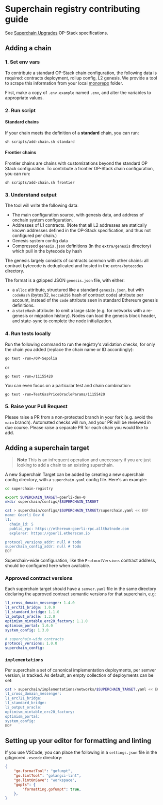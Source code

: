 # Superchain registry contributing guide

See [Superchain Upgrades] OP-Stack specifications.

[Superchain Upgrades]: https://specs.optimism.io/protocol/superchain-upgrades.html



## Adding a chain

### 1. Set env vars

To contribute a standard OP-Stack chain configuration, the following data is required: contracts deployment, rollup config, L2 genesis. We provide a tool to scrape this information from your local [monorepo](https://github.com/ethereum-optimism/optimism) folder.

First, make a copy of `.env.example` named `.env`, and alter the variables to appropriate values.

### 2. Run script
#### Standard chains
If your chain meets the definition of a **standard** chain, you can run:


```shell
sh scripts/add-chain.sh standard
```

#### Frontier chains

Frontier chains are chains with customizations beyond the standard OP
Stack configuration. To contribute a frontier OP-Stack chain
configuration, you can run:


```shell
sh scripts/add-chain.sh frontier
```

### 3. Understand output
The tool will write the following data:
- The main configuration source, with genesis data, and address of onchain system configuration.
- Addresses of L1 contracts. (Note that all L2 addresses are statically known addresses defined in the OP-Stack specification, and thus not configured per chain.)
- Genesis system config data
- Compressed `genesis.json` definitions (in the `extra/genesis` directory) which pull in the bytecode by hash

The genesis largely consists of contracts common with other chains:
all contract bytecode is deduplicated and hosted in the `extra/bytecodes` directory.

The format is a gzipped JSON `genesis.json` file, with either:
- a `alloc` attribute, structured like a standard `genesis.json`,
  but with `codeHash` (bytes32, `keccak256` hash of contract code) attribute per account,
  instead of the `code` attribute seen in standard Ethereum genesis definitions.
- a `stateHash` attribute: to omit a large state (e.g. for networks with a re-genesis or migration history).
  Nodes can load the genesis block header, and state-sync to complete the node initialization.

### 4. Run tests locally
Run the following command to run the registry's validation checks, for only the chain you added (replace the chain name or ID accordingly):
```
go test -run=/OP-Sepolia
```
or
```
go test -run=/11155420
```
You can even focus on a particular test and chain combination:
```
go test -run=TestGasPriceOracleParams/11155420
```

### 5. Raise your Pull Request
Please raise a PR from a non-protected branch in your fork (e.g. avoid the `main` branch).
Automated checks will run, and your PR will be reviewed in due course.
Please raise a separate PR for each chain you would like to add.

## Adding a superchain target

> **Note**
> This is an infrequent operation and unecessary if you are just looking to add a chain to an existing superchain.

A new Superchain Target can be added by creating a new superchain config directory,
with a `superchain.yaml` config file. Here's an example:

```bash
cd superchain-registry

export SUPERCHAIN_TARGET=goerli-dev-0
mkdir superchain/configs/$SUPERCHAIN_TARGET

cat > superchain/configs/$SUPERCHAIN_TARGET/superchain.yaml << EOF
name: Goerli Dev 0
l1:
  chain_id: 5
  public_rpc: https://ethereum-goerli-rpc.allthatnode.com
  explorer: https://goerli.etherscan.io

protocol_versions_addr: null # todo
superchain_config_addr: null # todo
EOF
```
Superchain-wide configuration, like the `ProtocolVersions` contract address, should be configured here when available.

### Approved contract versions
Each superchain target should have a `semver.yaml` file in the same directory declaring the approved contract semantic versions for that superchain, e.g:
```yaml
l1_cross_domain_messenger: 1.4.0
l1_erc721_bridge: 1.0.0
l1_standard_bridge: 1.1.0
l2_output_oracle: 1.3.0
optimism_mintable_erc20_factory: 1.1.0
optimism_portal: 1.6.0
system_config: 1.3.0

# superchain-wide contracts
protocol_versions: 1.0.0
superchain_config:
```

### `implementations`
Per superchain a set of canonical implementation deployments, per semver version, is tracked.
As default, an empty collection of deployments can be set:
```bash
cat > superchain/implementations/networks/$SUPERCHAIN_TARGET.yaml << EOF
l1_cross_domain_messenger:
l1_erc721_bridge:
l1_standard_bridge:
l2_output_oracle:
optimism_mintable_erc20_factory:
optimism_portal:
system_config:
EOF
```

## Setting up your editor for formatting and linting
If you use VSCode, you can place the following in a `settings.json` file in the gitignored `.vscode` directory:

```json
{
    "go.formatTool": "gofumpt",
    "go.lintTool": "golangci-lint",
    "go.lintOnSave": "workspace",
    "gopls": {
        "formatting.gofumpt": true,
    },
}
```
